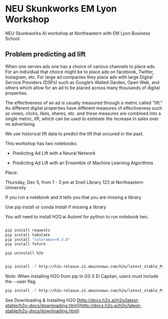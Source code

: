 # NEU Skunkworks EM Lyon Workshop

NEU Skunkworks AI workshop at Northeastern with EM Lyon Business School

## Problem predicting ad lift 
When one serves ads one has a choice of various channels to place ads. For an individual that choice might be to place ads on facebook, Twitter, Instagram, etc. For large ad companies they place ads with large Digital Service Providers (DSPs) such as Google’s Walled Garden, Open Web, and others which allow for an ad to be placed across many thousands of digital properties.

The effectiveness of an ad is usually measured through a metric called "lift." As different digital properties have different measures of effectiveness such as views, clicks, likes, shares, etc. and these measures are combined into a single metric, lift, which can be used to estimate the increase in sales over no advertising.

We use historical lift data to predict the lift that occured in the past. 

This workshop has two notebooks:

* Predicting Ad Lift with a Neural Network   

* Predicting Ad Lift with an Ensemble of Machine Learning Algorithms  


Place:

Thursday, Dec 5, from 1 - 3 pm at Snell Library 123 at Northeastern University


If you run a notebook and it tells you that you are missing a library 

Use pip install or conda install if missing a library


You will need to install H2O.ai Automl for python to run notebook two. 


```bash

pip install requests
pip install tabulate
pip install "colorama>=0.3.8"
pip install future

pip uninstall h2o


pip install -f http://h2o-release.s3.amazonaws.com/h2o/latest_stable_Py.html h2o

```

Note: When installing H2O from pip in OS X El Capitan, users must include the --user flag.

```bash
pip install -f http://h2o-release.s3.amazonaws.com/h2o/latest_stable_Py.html h2o --user
```

See Downloading & Installing H2O [http://docs.h2o.ai/h2o/latest-stable/h2o-docs/downloading.html](http://docs.h2o.ai/h2o/latest-stable/h2o-docs/downloading.html)  
